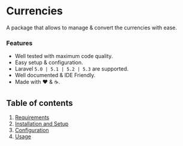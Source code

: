 # Currencies

A package that allows to manage & convert the currencies with ease.

### Features

  * Well tested with maximum code quality.
  * Easy setup &amp; configuration.
  * Laravel `5.0 | 5.1 | 5.2 | 5.3` are supported.
  * Well documented &amp; IDE Friendly.
  * Made with :heart: &amp; :coffee:.

## Table of contents

1. [Requirements](1-Requirements.md)
2. [Installation and Setup](2-Installation-and-Setup.md)
3. [Configuration](3-Configuration.md)
4. [Usage](4-Usage.md)
